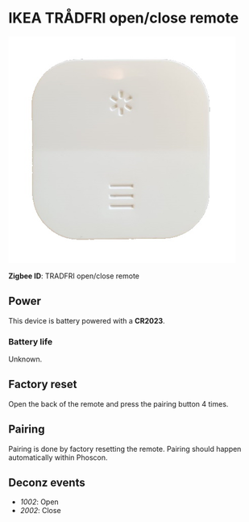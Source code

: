 # IKEA TRÅDFRI open/close remote

![TRADFRI open/close remote](images/ikea-tradfri-open-close-remote.jpg)

**Zigbee ID**: TRADFRI open/close remote

## Power

This device is battery powered with a **CR2023**.

### Battery life

Unknown.

## Factory reset

Open the back of the remote and press the pairing button 4 times.

## Pairing

Pairing is done by factory resetting the remote. Pairing should happen automatically within Phoscon.

## Deconz events

* _1002_: Open
* _2002_: Close
